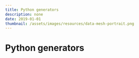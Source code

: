 ```yaml
---
title: Python generators
description: none
date: 2019-01-01
thumbnail: /assets/images/resources/data-mesh-portrait.png
---
```


# Python generators